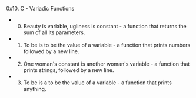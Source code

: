 0x10. C - Variadic Functions


* 0. Beauty is variable, ugliness is constant - a function that returns the sum of all its parameters.
* 1. To be is to be the value of a variable - a function that prints numbers followed by a new line.
* 2. One woman's constant is another woman's variable - a function that prints strings, followed by a new line.
* 3. To be is a to be the value of a variable - a function that prints anything.
